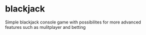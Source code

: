 # blackjack
Simple blackjack console game with possibilites for more advanced features such as mulitplayer and betting 
